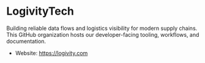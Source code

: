 # LogivityTech

Building reliable data flows and logistics visibility for modern supply chains.  
This GitHub organization hosts our developer-facing tooling, workflows, and documentation.

-  Website: https://logivity.com  
